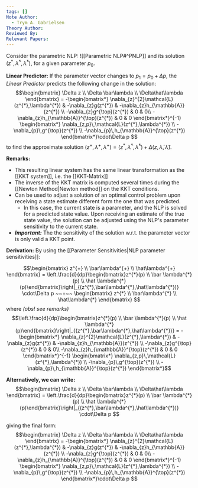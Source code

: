 ```yaml
---
tags: []
Note Author:
  - Trym A. Gabrielsen
Theory Author: 
Reviewed By: 
Relevant Papers:
---
```

Consider the parametric NLP:
![[Parametric NLP#^PNLP]]
and its solution $(z^{*},\bar\lambda^{*},\hat\lambda^{*})$, for a given parameter $p_{0}$.

**Linear Predictor:**
If the parameter vector changes to $p_{1} = p_{0} + \Delta p$, the *Linear Predictor* predicts the following change in the solution:
$$\begin{bmatrix} \Delta z \\ \Delta \bar\lambda  \\ \Delta\hat\lambda \end{bmatrix}
= -\begin{bmatrix*}
\nabla_{z}^{2}\mathcal{L}(z^{*},\lambda^{*}) & -\nabla_{z}g(z^{*}) & -\nabla_{z}h_{\mathbb{A}}(z^{*}) \\
-\nabla_{z}g^{\top}(z^{*}) &  0 & 0\\
-\nabla_{z}h_{\mathbb{A}}^{\top}(z^{*}) & 0 & 0
\end{bmatrix*}^{-1}
\begin{bmatrix*}
\nabla_{z,p}\,\mathcal{L}(z^{*},\lambda^{*}) \\
-\nabla_{p}\,g^{\top}(z^{*}) \\
-\nabla_{p}\,h_{\mathbb{A}}^{\top}(z^{*})
\end{bmatrix*}\cdot\Delta p
$$
to find the approximate solution $(z^{+},\bar\lambda^{+},\hat\lambda^{+}) = (z^{*},\bar\lambda^{*},\hat\lambda^{*}) + \Delta (z,\bar\lambda,\hat\lambda)$.




**Remarks:**
- This resulting linear system has the same linear transformation as the [[KKT system]], i.e. the [[KKT-Matrix]]
- The inverse of the KKT matrix is computed several times during the [[Newton Method|Newton method]] on the KKT conditions.
- Can be used to adjust a solution of an optimal control problem upon receiving a state estimate different form the one that was predicted.
	- In this case, the current state is a parameter, and the NLP is solved for a predicted state value. Upon receiving an estimate of the true state value, the solution can be adjusted using the NLP's parameter sensitivity to the current state.
- ***Important:*** The the sensitivity of the solution w.r.t. the parameter vector is only valid a KKT point.



**Derivation:**
By using the [[Parameter Sensitivities|NLP parameter sensitivities]]:

$$\begin{bmatrix} z^{+} \\ \bar\lambda^{+}  \\ \hat\lambda^{+} \end{bmatrix}
= \left.\frac{d}{dp}\begin{bmatrix}z^{*}(p) \\ \bar \lambda^{*}(p) \\ \hat \lambda^{*}(p)\end{bmatrix}\right|_{(z^{*},\bar\lambda^{*},\hat\lambda^{*})} \cdot\Delta p ~~+~~ 
\begin{bmatrix} z^{*} \\ \bar\lambda^{*}  \\ \hat\lambda^{*} \end{bmatrix}
$$
where *(obs! see remarks)*
$$\left.\frac{d}{dp}\begin{bmatrix}z^{*}(p) \\ \bar \lambda^{*}(p) \\ \hat \lambda^{*}(p)\end{bmatrix}\right|_{(z^{*},\bar\lambda^{*},\hat\lambda^{*})} = -\begin{bmatrix*}
\nabla_{z}^{2}\mathcal{L}(z^{*},\lambda^{*}) & -\nabla_{z}g(z^{*}) & -\nabla_{z}h_{\mathbb{A}}(z^{*}) \\
-\nabla_{z}g^{\top}(z^{*}) &  0 & 0\\
-\nabla_{z}h_{\mathbb{A}}^{\top}(z^{*}) & 0 & 0
\end{bmatrix*}^{-1}
\begin{bmatrix*}
\nabla_{z,p}\,\mathcal{L}(z^{*},\lambda^{*}) \\
-\nabla_{p}\,g^{\top}(z^{*}) \\
-\nabla_{p}\,h_{\mathbb{A}}^{\top}(z^{*})
\end{bmatrix*}$$

**Alternatively, we can write:**
$$\begin{bmatrix} \Delta z \\ \Delta \bar\lambda  \\ \Delta\hat\lambda \end{bmatrix}
= \left.\frac{d}{dp}\begin{bmatrix}z^{*}(p) \\ \bar \lambda^{*}(p) \\ \hat \lambda^{*}(p)\end{bmatrix}\right|_{(z^{*},\bar\lambda^{*},\hat\lambda^{*})} \cdot\Delta p
$$

giving the final form:
$$\begin{bmatrix} \Delta z \\ \Delta \bar\lambda  \\ \Delta\hat\lambda \end{bmatrix}
= -\begin{bmatrix*}
\nabla_{z}^{2}\mathcal{L}(z^{*},\lambda^{*}) & -\nabla_{z}g(z^{*}) & -\nabla_{z}h_{\mathbb{A}}(z^{*}) \\
-\nabla_{z}g^{\top}(z^{*}) &  0 & 0\\
-\nabla_{z}h_{\mathbb{A}}^{\top}(z^{*}) & 0 & 0
\end{bmatrix*}^{-1}
\begin{bmatrix*}
\nabla_{z,p}\,\mathcal{L}(z^{*},\lambda^{*}) \\
-\nabla_{p}\,g^{\top}(z^{*}) \\
-\nabla_{p}\,h_{\mathbb{A}}^{\top}(z^{*})
\end{bmatrix*}\cdot\Delta p
$$
